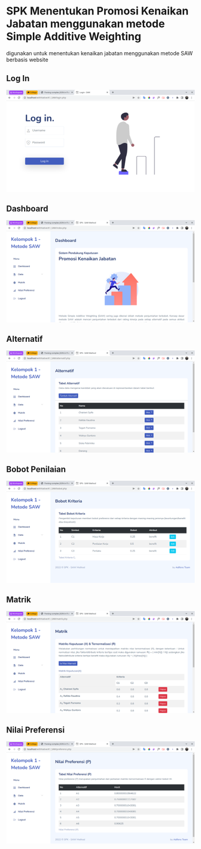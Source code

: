 # SPK Menentukan Promosi Kenaikan Jabatan menggunakan metode Simple Additive Weighting

digunakan untuk menentukan kenaikan jabatan menggunakan metode SAW berbasis website

## Log In

![](assets/github-demo/login.png)

## Dashboard

![](assets/github-demo/dashboard.png)

## Alternatif

![](assets/github-demo/alternatif.png)

## Bobot Penilaian

![](assets/github-demo/bobot.png)

## Matrik

![](assets/github-demo/matriks.png)

## Nilai Preferensi

![](assets/github-demo/preferensi.png)
